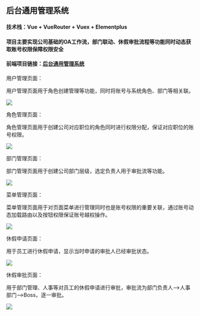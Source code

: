 <h2>后台通用管理系统</h2>
<h4>技术栈：Vue + VueRouter + Vuex + Elementplus</h4>
<h4>项目主要实现公司基础的OA工作流，部门联动、休假审批流程等功能同时动态获取账号权限保障权限安全</h4>
<h4>前端项目链接：<a href="https://github.com/qq544281495/generalService">后台通用管理系统</a></h4>
<p>用户管理页面：</p>
  <p>用户管理页面用于角色创建管理等功能，同时将账号与系统角色、部门等相关联。</p>
  <image src="https://github.com/qq544281495/generalManage/assets/64632385/7f01fa8f-2a40-4c6c-bed3-c52731bbd7b6"></image>
<p>角色管理页面：</p>
  <p>角色管理页面用于创建公司对应职位的角色同时进行权限分配，保证对应职位的账号权限。</p>
  <image src="https://github.com/qq544281495/generalManage/assets/64632385/dce6625f-ba88-4df6-b9c9-3d2cd0093d0c"></image>
<p>部门管理页面：</p>
  <p>部门管理页面用于创建公司部门层级，选定负责人用于审批流等功能。</p>
  <image src="https://github.com/qq544281495/generalManage/assets/64632385/65d26997-015c-42b2-8343-074bdeed57cd"></image>
<p>菜单管理页面：</p>
  <p>菜单管理页面用于对页面菜单进行管理同时也是账号权限的重要关联，通过账号动态加载路由以及按钮权限保证账号越权操作。</p>
  <image src="https://github.com/qq544281495/generalManage/assets/64632385/b9c5139d-85db-4bf3-a335-94220b91f499"></image>
<p>休假申请页面：</p>
  <p>用于员工进行休假申请，显示当时申请的审批人已经审批状态。</p>
  <image src="https://github.com/qq544281495/generalManage/assets/64632385/a2d3b9f7-fdc4-49dd-bd31-1a3f342a249a"></image>
<p>休假审批页面：</p>
  <p>用于部门管理、人事等对员工的休假申请进行审批，审批流为部门负责人——>人事部门——>Boss，逐一审批。</p>
  <image src="https://github.com/qq544281495/generalManage/assets/64632385/a5f664cd-32d8-463f-a1d2-c4589a3b2b7e"></image>
